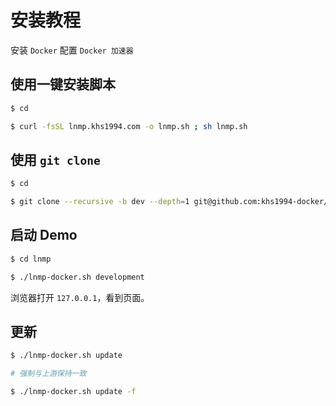 # 安装教程

安装 `Docker` 配置 `Docker 加速器`

## 使用一键安装脚本

```bash
$ cd

$ curl -fsSL lnmp.khs1994.com -o lnmp.sh ; sh lnmp.sh
```

## 使用 `git clone`

```bash
$ cd

$ git clone --recursive -b dev --depth=1 git@github.com:khs1994-docker/lnmp.git
```

## 启动 Demo

```bash
$ cd lnmp

$ ./lnmp-docker.sh development
```

浏览器打开 `127.0.0.1`，看到页面。

## 更新

```bash
$ ./lnmp-docker.sh update

# 强制与上游保持一致

$ ./lnmp-docker.sh update -f
```
